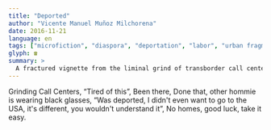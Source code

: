 ```yaml
---
title: "Deported"
author: "Vicente Manuel Muñoz Milchorena"
date: 2016-11-21
language: en
tags: ["microfiction", "diaspora", "deportation", "labor", "urban fragments"]
glyph: ☎️
summary: >
  A fractured vignette from the liminal grind of transborder call centers. Clipped voices, border trauma, and resignation reverberate through minimalist lines. The structure mimics the rhythm of static-filled conversations—punctuated by survival and disconnection.
---
```


Grinding
Call Centers,
“Tired
of this”,
Been there,
Done that,
other
hommie is
wearing
black
glasses,
“Was deported,
I didn't
even want
to go to
the USA,
it's different,
you wouldn't
understand
it”, No
homes,
good
luck, take
it easy.

